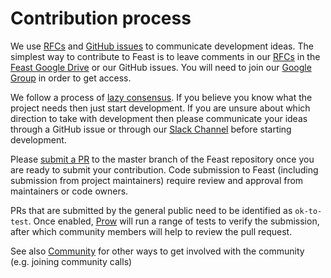 # Contribution process

We use [RFCs](https://en.wikipedia.org/wiki/Request_for_Comments) and [GitHub issues](https://github.com/feast-dev/feast/issues) to communicate development ideas. The simplest way to contribute to Feast is to leave comments in our [RFCs](https://drive.google.com/drive/u/0/folders/1Lj1nIeRB868oZvKTPLYqAvKQ4O0BksjY) in the [Feast Google Drive](https://drive.google.com/drive/u/0/folders/0AAe8j7ZK3sxSUk9PVA) or our GitHub issues. You will need to join our [Google Group](../community.md) in order to get access.

We follow a process of [lazy consensus](http://community.apache.org/committers/lazyConsensus.html). If you believe you know what the project needs then just start development. If you are unsure about which direction to take with development then please communicate your ideas through a GitHub issue or through our [Slack Channel](../community.md) before starting development.

Please [submit a PR](https://github.com/feast-dev/feast/pulls) to the master branch of the Feast repository once you are ready to submit your contribution. Code submission to Feast \(including submission from project maintainers\) require review and approval from maintainers or code owners.

PRs that are submitted by the general public need to be identified as `ok-to-test`. Once enabled, [Prow](https://github.com/kubernetes/test-infra/tree/master/prow) will run a range of tests to verify the submission, after which community members will help to review the pull request.

See also [Community](../community.md) for other ways to get involved with the community (e.g. joining community calls)